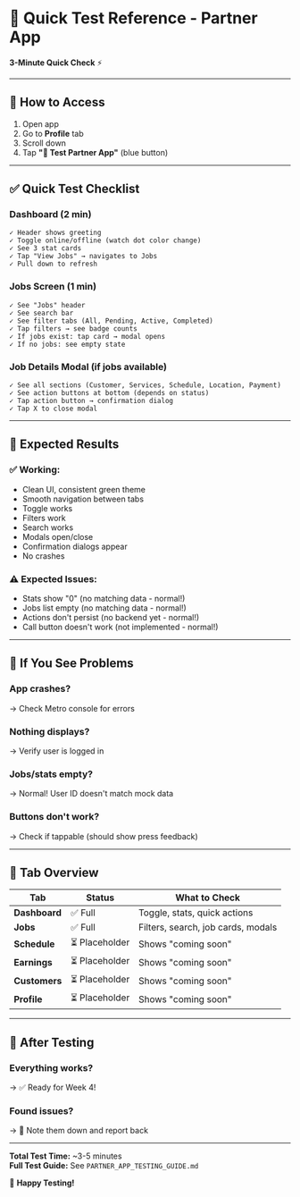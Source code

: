 # 🚀 Quick Test Reference - Partner App

**3-Minute Quick Check** ⚡

---

## 📍 **How to Access**
1. Open app
2. Go to **Profile** tab
3. Scroll down
4. Tap **"🧪 Test Partner App"** (blue button)

---

## ✅ **Quick Test Checklist**

### Dashboard (2 min)
```
✓ Header shows greeting
✓ Toggle online/offline (watch dot color change)
✓ See 3 stat cards
✓ Tap "View Jobs" → navigates to Jobs
✓ Pull down to refresh
```

### Jobs Screen (1 min)
```
✓ See "Jobs" header
✓ See search bar
✓ See filter tabs (All, Pending, Active, Completed)
✓ Tap filters → see badge counts
✓ If jobs exist: tap card → modal opens
✓ If no jobs: see empty state
```

### Job Details Modal (if jobs available)
```
✓ See all sections (Customer, Services, Schedule, Location, Payment)
✓ See action buttons at bottom (depends on status)
✓ Tap action button → confirmation dialog
✓ Tap X to close modal
```

---

## 🎯 **Expected Results**

### ✅ **Working:**
- Clean UI, consistent green theme
- Smooth navigation between tabs
- Toggle works
- Filters work
- Search works
- Modals open/close
- Confirmation dialogs appear
- No crashes

### ⚠️ **Expected Issues:**
- Stats show "0" (no matching data - normal!)
- Jobs list empty (no matching data - normal!)
- Actions don't persist (no backend yet - normal!)
- Call button doesn't work (not implemented - normal!)

---

## 🐛 **If You See Problems**

### App crashes?
→ Check Metro console for errors

### Nothing displays?
→ Verify user is logged in

### Jobs/stats empty?
→ Normal! User ID doesn't match mock data

### Buttons don't work?
→ Check if tappable (should show press feedback)

---

## 📱 **Tab Overview**

| Tab | Status | What to Check |
|-----|--------|---------------|
| **Dashboard** | ✅ Full | Toggle, stats, quick actions |
| **Jobs** | ✅ Full | Filters, search, job cards, modals |
| **Schedule** | ⏳ Placeholder | Shows "coming soon" |
| **Earnings** | ⏳ Placeholder | Shows "coming soon" |
| **Customers** | ⏳ Placeholder | Shows "coming soon" |
| **Profile** | ⏳ Placeholder | Shows "coming soon" |

---

## 💾 **After Testing**

### Everything works?
→ ✅ Ready for Week 4!

### Found issues?
→ 📝 Note them down and report back

---

**Total Test Time:** ~3-5 minutes  
**Full Test Guide:** See `PARTNER_APP_TESTING_GUIDE.md`

🎉 **Happy Testing!**
